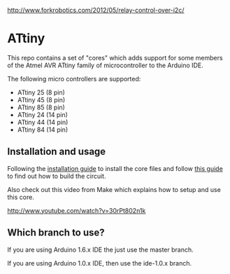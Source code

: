 http://www.forkrobotics.com/2012/05/relay-control-over-i2c/


ATtiny
=======

This repo contains a set of "cores" which adds support for some members of the Atmel AVR ATtiny family of microcontroller to the Arduino IDE.

The following micro controllers are supported:

- ATtiny 25 (8 pin)
- ATtiny 45 (8 pin)
- ATtiny 85 (8 pin)
- ATtiny 24 (14 pin)
- ATtiny 44 (14 pin)
- ATtiny 84 (14 pin)

Installation and usage
----------------------

Following the [installation guide](http://hlt.media.mit.edu/?p=1695) to install the core files and follow [this guide](http://hlt.media.mit.edu/?p=1706) to find out how to build the circuit.

Also check out this video from Make which explains how to setup and use this core.

http://www.youtube.com/watch?v=30rPt802n1k

Which branch to use?
--------------------

If you are using Arduino 1.6.x IDE the just use the master branch.

If you are using Arduino 1.0.x IDE, then use the ide-1.0.x branch.

